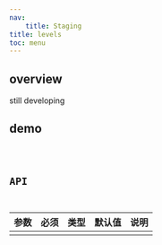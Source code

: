 ```yaml
---
nav:
    title: Staging
title: levels
toc: menu
---
```


## overview

still developing

## demo

<code src="@/components/levels/demo/demo.tsx" />

## API

| 参数 | 必须 | 类型 | 默认值 | 说明 |
| :--- | :--- | :--- | :----- | :--- |
|      |      |      |        |      |
